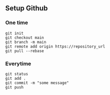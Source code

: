 ## Setup Github 
### One time
```
git init
git checkout main
git branch -m main
git remote add origin https://repository_url
git pull --rebase
```

### Everytime
```
git status
git add .
git commit -m "some message"
git push
```